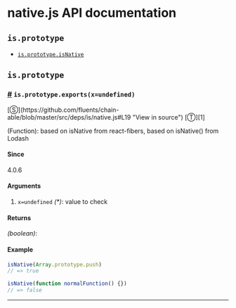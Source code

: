 # native.js API documentation

<!-- div class="toc-container" -->

<!-- div -->

## `is.prototype`
* <a href="#is-prototype-isNative">`is.prototype.isNative`</a>

<!-- /div -->

<!-- /div -->

<!-- div class="doc-container" -->

<!-- div -->

## `is.prototype`

<!-- div -->

<h3 id="is-prototype-isNative"><a href="#is-prototype-isNative">#</a>&nbsp;<code>is.prototype.exports(x=undefined)</code></h3>
[&#x24C8;](https://github.com/fluents/chain-able/blob/master/src/deps/is/native.js#L19 "View in source") [&#x24C9;][1]

(Function): based on isNative from react-fibers, based on isNative() from Lodash

#### Since
4.0.6

#### Arguments
1. `x=undefined` *(&#42;)*: value to check

#### Returns
*(boolean)*:

#### Example
```js
isNative(Array.prototype.push)
// => true

isNative(function normalFunction() {})
// => false

```
---

<!-- /div -->

<!-- /div -->

<!-- /div -->

 [1]: #is.prototype "Jump back to the TOC."
